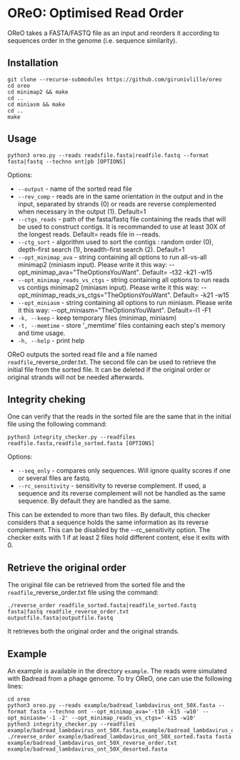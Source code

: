 # OReO: Optimised Read Order

OReO takes a FASTA/FASTQ file as an input and reorders it according to sequences order in the genome (i.e. sequence similarity).

## Installation 

```
git clone --recurse-submodules https://github.com/girunivlille/oreo
cd oreo
cd minimap2 && make
cd ..
cd miniasm && make
cd ..
make
```

## Usage

`python3 oreo.py --reads readsfile.fasta|readfile.fastq --format fasta|fastq --techno ont|pb [OPTIONS]`

Options:
* `--output` - name of the sorted read file
* `--rev_comp` - reads are in the same orientation in the output and in the input, separated by strands (0) or reads are reverse complemented when necessary in the output (1). Default=1
* `--ctgs_reads` - path of the fasta/fastq file containing the reads that will be used to construct contigs. It is recommanded to use at least 30X of the longest reads. Default= reads file in --reads.
* `--ctg_sort` - algorithm used to sort the contigs : random order (0), depth-first search (1), breadth-first search (2). Default=1
* `--opt_minimap_ava` - string containing all options to run all-vs-all minimap2 (miniasm input). Please write it this way: --opt_minimap_ava="TheOptionsYouWant". Default= -t32 -k21 -w15
* `--opt_minimap_reads_vs_ctgs` - string containing all options to run reads vs contigs minimap2 (miniasm input). Please write it this way: --opt_minimap_reads_vs_ctgs="TheOptionsYouWant". Default= -k21 -w15
* `--opt_miniasm` - string containing all options to run miniasm. Please write it this way: --opt_miniasm="TheOptionsYouWant". Default=-I1 -F1
* `-k, --keep` - keep temporary files (minimap, miniasm)
* `-t, --memtime` - store '_memtime' files containing each step's memory and time usage.
* `-h, --help` - print help

OReO outputs the sorted read file and a file named `readfile`_reverse_order.txt. The second file can be used to retrieve the initial file from the sorted file.
It can be deleted if the original order or original strands will not be needed afterwards.

## Integrity cheking

One can verify that the reads in the sorted file are the same that in the initial file using the following command:

`python3 integrity_checker.py --readfiles readfile.fasta,readfile_sorted.fasta [OPTIONS]`

Options:
* `--seq_only` - compares only sequences. Will ignore quality scores if one or several files are fastq.
* `--rc_sensitivity` - sensitivity to reverse complement. If used, a sequence and its reverse complement will not be handled as the same sequence. By default they are handled as the same.

This can be extended to more than two files. By default, this checker considers that a sequence holds the same information as its reverse complement. This can be disabled by the --rc_sensitivity option.
The checker exits with 1 if at least 2 files hold different content, else it exits with 0.

## Retrieve the original order

The original file can be retrieved from the sorted file and the `readfile`_reverse_order.txt file using the command:

`./reverse_order readfile_sorted.fasta|readfile_sorted.fastq fasta|fastq readfile_reverse_order.txt outputfile.fasta|outputfile.fastq`

It retrieves both the original order and the original strands.

## Example

An example is available in the directory `example`. The reads were simulated with Badread from a phage genome.
To try OReO, one can use the following lines:

```
cd oreo
python3 oreo.py --reads example/badread_lambdavirus_ont_50X.fasta --format fasta --techno ont --opt_minimap_ava='-t10 -k15 -w10' --opt_miniasm='-1 -2' --opt_minimap_reads_vs_ctgs='-k15 -w10'
python3 integrity_checker.py --readfiles example/badread_lambdavirus_ont_50X.fasta,example/badread_lambdavirus_ont_50X_sorted.fasta
./reverse_order example/badread_lambdavirus_ont_50X_sorted.fasta fasta example/badread_lambdavirus_ont_50X_reverse_order.txt example/badread_lambdavirus_ont_50X_desorted.fasta
```
